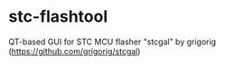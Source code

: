 # stc-flashtool

QT-based GUI for STC MCU flasher "stcgal" by grigorig (https://github.com/grigorig/stcgal)
